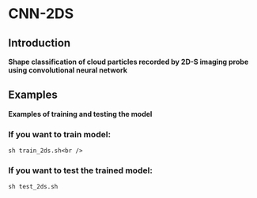 # CNN-2DS
## Introduction
__Shape classification of cloud particles recorded by 2D-S imaging probe using convolutional neural network__<br />

## Examples
__Examples of training and testing the model__<br />
### If you want to train model:<br />
```
sh train_2ds.sh<br />
```
### If you want to test the trained model:<br />
```
sh test_2ds.sh
```
